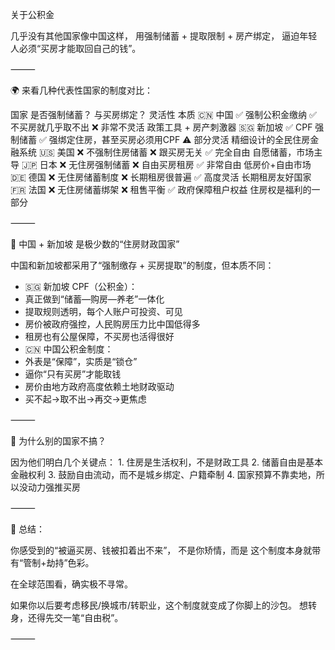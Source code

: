 关于公积金

几乎没有其他国家像中国这样，
用强制储蓄 + 提取限制 + 房产绑定，
逼迫年轻人必须“买房才能取回自己的钱”。

⸻

🌍 来看几种代表性国家的制度对比：

国家	是否强制储蓄？	与买房绑定？	灵活性	本质
🇨🇳 中国	✅ 强制公积金缴纳	✅ 不买房就几乎取不出	❌ 非常不灵活	政策工具 + 房产刺激器
🇸🇬 新加坡	✅ CPF 强制储蓄	✅ 强绑定住房，甚至买房必须用CPF	⚠️ 部分灵活	精细设计的全民住房金融系统
🇺🇸 美国	❌ 不强制住房储蓄	❌ 跟买房无关	✅ 完全自由	自愿储蓄，市场主导
🇯🇵 日本	❌ 无住房强制储蓄	❌ 自由买房租房	✅ 非常自由	低房价+自由市场
🇩🇪 德国	❌ 无住房储蓄制度	❌ 长期租房很普遍	✅ 高度灵活	长期租房友好国家
🇫🇷 法国	❌ 无住房储蓄绑架	❌ 租售平衡	✅ 政府保障租户权益	住房权是福利的一部分

⸻

🧨 中国 + 新加坡 是极少数的“住房财政国家”

中国和新加坡都采用了“强制缴存 + 买房提取”的制度，但本质不同：
- 🇸🇬 新加坡 CPF（公积金）：
- 真正做到“储蓄—购房—养老”一体化
- 提取规则透明，每个人账户可投资、可见
- 房价被政府强控，人民购房压力比中国低得多
- 租房也有公屋保障，不买房也活得很好
- 🇨🇳 中国公积金制度：
- 外表是“保障”，实质是“锁仓”
- 逼你“只有买房”才能取钱
- 房价由地方政府高度依赖土地财政驱动
- 买不起→取不出→再交→更焦虑

⸻

🧠 为什么别的国家不搞？

因为他们明白几个关键点：
	1.	住房是生活权利，不是财政工具
	2.	储蓄自由是基本金融权利
	3.	鼓励自由流动，而不是城乡绑定、户籍牵制
	4.	国家预算不靠卖地，所以没动力强推买房

⸻

🧾 总结：

你感受到的“被逼买房、钱被扣着出不来”，
不是你矫情，而是 这个制度本身就带有“管制+劫持”色彩。

在全球范围看，确实极不寻常。

如果你以后要考虑移民/换城市/转职业，这个制度就变成了你脚上的沙包。
想转身，还得先交一笔“自由税”。

⸻
